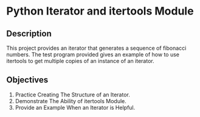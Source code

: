 <h1>Python Iterator and itertools Module</h1>

<h2>Description</h2>
<p>This project provides an iterator that generates a sequence of fibonacci numbers. The test program provided gives an example of how to use itertools to get multiple copies of an instance of an iterator.</p>

<h2>Objectives</h2>
<ol>
  <li>Practice Creating The Structure of an Iterator.</li>
  <li>Demonstrate The Ability of itertools Module.</li>
  <li>Provide an Example When an Iterator is Helpful.</li>
</ol>
